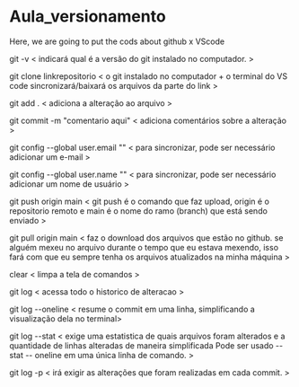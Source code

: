 # Aula_versionamento
Here, we are going to put the cods about github x VScode

git -v < indicará qual é a versão do git instalado no computador. >

git clone linkrepositorio < o git instalado no computador + o terminal do VS code sincronizará/baixará os arquivos da parte do link >

git add . < adiciona a alteração ao arquivo >

git commit -m "comentario aqui" < adiciona comentários sobre a alteração >

git config --global user.email "" < para sincronizar, pode ser necessário adicionar um e-mail >

git config --global user.name "" < para sincronizar, pode ser necessário adicionar um nome de usuário >

git push origin main < git push é o comando que faz upload, origin é o repositorio remoto e main é o nome do ramo (branch) que está sendo enviado >

git pull origin main < faz o download dos arquivos que estão no github. se alguém mexeu no arquivo durante o tempo que eu estava mexendo, isso fará com que eu sempre tenha os arquivos atualizados na minha máquina >

clear < limpa a tela de comandos >

git log < acessa todo o historico de alteracao >

git log --oneline < resume o commit em uma linha, simplificando a visualização dela no terminal>

git log --stat < exige uma estatistica de quais arquivos foram alterados e a quantidade de linhas alteradas de maneira simplificada Pode ser usado --stat -- oneline em uma única linha de comando. >

git log -p < irá exigir as alterações que foram realizadas em cada commit. >